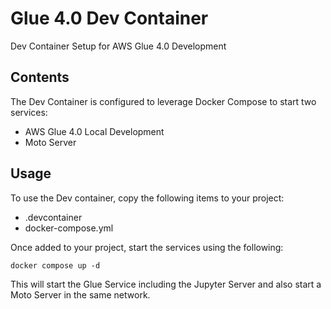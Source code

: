 # Glue 4.0 Dev Container

Dev Container Setup for AWS Glue 4.0 Development

## Contents

The Dev Container is configured to leverage Docker Compose to start two services:

* AWS Glue 4.0 Local Development
* Moto Server

## Usage

To use the Dev container, copy the following items to your project:

* .devcontainer
* docker-compose.yml

Once added to your project, start the services using the following:

```command
docker compose up -d
```

This will start the Glue Service including the Jupyter Server and also start a Moto Server in the same network.

